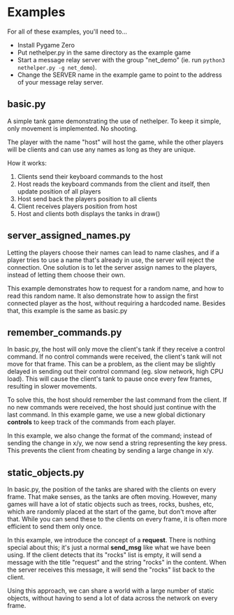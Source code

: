 # Examples

For all of these examples, you'll need to...
* Install Pygame Zero
* Put nethelper.py in the same directory as the example game
* Start a message relay server with the group "net_demo" (ie. run ```python3 nethelper.py -g net_demo```).
* Change the SERVER name in the example game to point to the address of your message relay server.

## basic.py
A simple tank game demonstrating the use of nethelper. To keep it simple, only movement is implemented. No shooting.

The player with the name "host" will host the game, while the other players will be clients and can use any names as long as they are unique.

How it works:
1. Clients send their keyboard commands to the host
2. Host reads the keyboard commands from the client and itself, then update position of all players
3. Host send back the players position to all clients
4. Client receives players position from host
5. Host and clients both displays the tanks in draw()

## server_assigned_names.py
Letting the players choose their names can lead to name clashes, and if a player tries to use a name that's already in use, the server will reject the connection. One solution is to let the server assign names to the players, instead of letting them choose their own.

This example demonstrates how to request for a random name, and how to read this random name. It also demonstrate how to assign the first connected player as the host, without requiring a hardcoded name. Besides that, this example is the same as basic.py

## remember_commands.py
In basic.py, the host will only move the client's tank if they receive a control command. If no control commands were received, the client's tank will not move for that frame. This can be a problem, as the client may be slightly delayed in sending out their control command (eg. slow network, high CPU load). This will cause the client's tank to pause once every few frames, resulting in slower movements.

To solve this, the host should remember the last command from the client. If no new commands were received, the host should just continue with the last command. In this example game, we use a new global dictionary **controls** to keep track of the commands from each player.

In this example, we also change the format of the command; instead of sending the change in x/y, we now send a string representing the key press. This prevents the client from cheating by sending a large change in x/y.

## static_objects.py
In basic.py, the position of the tanks are shared with the clients on every frame. That make senses, as the tanks are often moving. However, many games will have a lot of static objects such as trees, rocks, bushes, etc, which are randomly placed at the start of the game, but don't move after that. While you can send these to the clients on every frame, it is often more efficient to send them only once.

In this example, we introduce the concept of a **request**. There is nothing special about this; it's just a normal **send_msg** like what we have been using. If the client detects that its "rocks" list is empty, it will send a message with the title "request" and the string "rocks" in the content. When the server receives this message, it will send the "rocks" list back to the client.

Using this approach, we can share a world with a large number of static objects, without having to send a lot of data across the network on every frame.